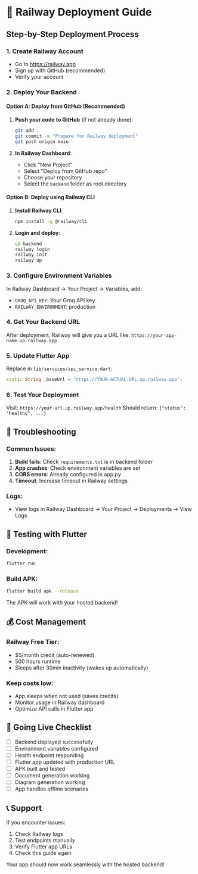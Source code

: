 # 🚀 Railway Deployment Guide

## Step-by-Step Deployment Process

### 1. Create Railway Account
- Go to https://railway.app
- Sign up with GitHub (recommended)
- Verify your account

### 2. Deploy Your Backend

#### Option A: Deploy from GitHub (Recommended)
1. **Push your code to GitHub** (if not already done):
   ```bash
   git add .
   git commit -m "Prepare for Railway deployment"
   git push origin main
   ```

2. **In Railway Dashboard**:
   - Click "New Project"
   - Select "Deploy from GitHub repo"
   - Choose your repository
   - Select the `backend` folder as root directory

#### Option B: Deploy using Railway CLI
1. **Install Railway CLI**:
   ```bash
   npm install -g @railway/cli
   ```

2. **Login and deploy**:
   ```bash
   cd backend
   railway login
   railway init
   railway up
   ```

### 3. Configure Environment Variables
In Railway Dashboard → Your Project → Variables, add:
- `GROQ_API_KEY`: Your Groq API key
- `RAILWAY_ENVIRONMENT`: production

### 4. Get Your Backend URL
After deployment, Railway will give you a URL like:
`https://your-app-name.up.railway.app`

### 5. Update Flutter App
Replace in `lib/services/api_service.dart`:
```dart
static String _baseUrl = 'https://YOUR-ACTUAL-URL.up.railway.app';
```

### 6. Test Your Deployment
Visit: `https://your-url.up.railway.app/health`
Should return: `{"status": "healthy", ...}`

## 🔧 Troubleshooting

### Common Issues:
1. **Build fails**: Check `requirements.txt` is in backend folder
2. **App crashes**: Check environment variables are set
3. **CORS errors**: Already configured in app.py
4. **Timeout**: Increase timeout in Railway settings

### Logs:
- View logs in Railway Dashboard → Your Project → Deployments → View Logs

## 📱 Testing with Flutter

### Development:
```bash
flutter run
```

### Build APK:
```bash
flutter build apk --release
```

The APK will work with your hosted backend!

## 💰 Cost Management

### Railway Free Tier:
- $5/month credit (auto-renewed)
- 500 hours runtime
- Sleeps after 30min inactivity (wakes up automatically)

### Keep costs low:
- App sleeps when not used (saves credits)
- Monitor usage in Railway dashboard
- Optimize API calls in Flutter app

## 🚀 Going Live Checklist

- [ ] Backend deployed successfully
- [ ] Environment variables configured
- [ ] Health endpoint responding
- [ ] Flutter app updated with production URL
- [ ] APK built and tested
- [ ] Document generation working
- [ ] Diagram generation working
- [ ] App handles offline scenarios

## 📞 Support

If you encounter issues:
1. Check Railway logs
2. Test endpoints manually
3. Verify Flutter app URLs
4. Check this guide again

Your app should now work seamlessly with the hosted backend!